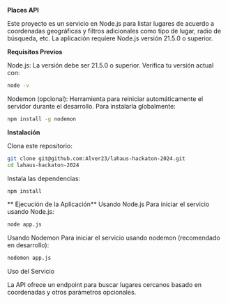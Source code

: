 **Places API**

Este proyecto es un servicio en Node.js para listar lugares de acuerdo a coordenadas geográficas y filtros adicionales como tipo de lugar, radio de búsqueda, etc. La aplicación requiere Node.js versión 21.5.0 o superior.



**Requisitos Previos**

Node.js: La versión debe ser 21.5.0 o superior. Verifica tu versión actual con:

```bash
node -v
```


Nodemon (opcional): Herramienta para reiniciar automáticamente el servidor durante el desarrollo. Para instalarla globalmente:

```bash
npm install -g nodemon
```


**Instalación**

Clona este repositorio:

```bash
git clone git@github.com:Alver23/lahaus-hackaton-2024.git
cd lahaus-hackaton-2024
```

Instala las dependencias:

```bash
npm install
```

** Ejecución de la Aplicación**
Usando Node.js
Para iniciar el servicio usando Node.js:

```bash
node app.js
```
Usando Nodemon
Para iniciar el servicio usando nodemon (recomendado en desarrollo):

```bash
nodemon app.js
```

Uso del Servicio

La API ofrece un endpoint para buscar lugares cercanos basado en coordenadas y otros parámetros opcionales.

